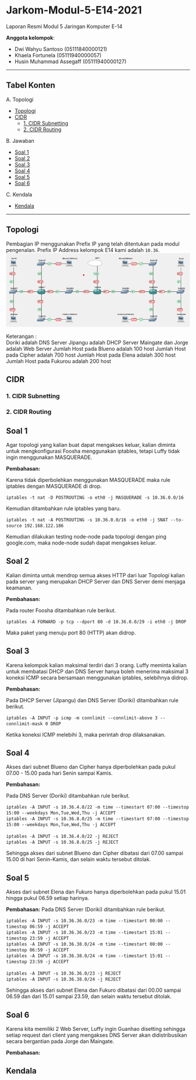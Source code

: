 # Jarkom-Modul-5-E14-2021
Laporan Resmi Modul 5 Jaringan Komputer E-14

**Anggota kelompok**:

- Dwi Wahyu Santoso (05111840000121)
- Khaela Fortunela (05111940000057)
- Husin Muhammad Assegaff (05111940000127)

---

## Tabel Konten

A. Topologi
- [Topologi](#topologi)
- [CIDR](#c-cidr-pada-gns3)
  - [1. CIDR Subnetting](#1-cidr-subnetting)
  - [2. CIDR Routing](#2-cidr-routing)

B. Jawaban

- [Soal 1](#soal-1)
- [Soal 2](#soal-2)
- [Soal 3](#soal-3)
- [Soal 4](#soal-4)
- [Soal 5](#soal-5)
- [Soal 6](#soal-6)

C. Kendala

- [Kendala](#kendala)

---

## Topologi

Pembagian IP menggunakan Prefix IP yang telah ditentukan pada modul pengenalan. Prefix IP Address kelompok E14 kami adalah `10.36`.
![topologi](img/topologi.PNG)

Keterangan : 	
    Doriki adalah DNS Server
		Jipangu adalah DHCP Server
		Maingate dan Jorge adalah Web Server
		Jumlah Host pada Blueno adalah 100 host
		Jumlah Host pada Cipher adalah 700 host
		Jumlah Host pada Elena adalah 300 host
		Jumlah Host pada Fukurou adalah 200 host

## CIDR

### 1. CIDR Subnetting
### 2. CIDR Routing

## Soal 1

Agar topologi yang kalian buat dapat mengakses keluar, kalian diminta untuk mengkonfigurasi Foosha menggunakan iptables, tetapi Luffy tidak ingin menggunakan MASQUERADE.

**Pembahasan:**

Karena tidak diperbolehkan menggunakan MASQUERADE maka rule iptables dengan MASQUERADE di drop.
```
iptables -t nat -D POSTROUTING -o eth0 -j MASQUERADE -s 10.36.0.0/16
```

Kemudian ditambahkan rule iptables yang baru.
```
iptables -t nat -A POSTROUTING -s 10.36.0.0/16 -o eth0 -j SNAT --to-source 192.168.122.186 
```

Kemudian dilakukan testing node-node pada topologi dengan ping google.com, maka node-node sudah dapat mengakses keluar.


## Soal 2

Kalian diminta untuk mendrop semua akses HTTP dari luar Topologi kalian pada server yang merupakan DHCP Server dan DNS Server demi menjaga keamanan.

**Pembahasan:**

Pada router Foosha ditambahkan rule berikut.
```
iptables -A FORWARD -p tcp --dport 80 -d 10.36.0.0/29 -i eth0 -j DROP
```
Maka paket yang menuju port 80 (HTTP) akan didrop.


## Soal 3

Karena kelompok kalian maksimal terdiri dari 3 orang. Luffy meminta kalian untuk membatasi DHCP dan DNS Server hanya boleh menerima maksimal 3 koneksi ICMP secara bersamaan menggunakan iptables, selebihnya didrop.

**Pembahasan:**

Pada DHCP Server (Jipangu) dan DNS Server (Doriki) ditambahkan rule berikut.
```
iptables -A INPUT -p icmp -m connlimit --connlimit-above 3 --connlimit-mask 0 DROP
```
Ketika koneksi ICMP melebihi 3, maka perintah drop dilaksanakan. 


## Soal 4

Akses dari subnet Blueno dan Cipher hanya diperbolehkan pada pukul 07.00 - 15.00 pada hari Senin sampai Kamis.

**Pembahasan:**

Pada DNS Server (Doriki) ditambahkan rule berikut.
```
iptables -A INPUT -s 10.36.4.0/22 -m time --timestart 07:00 --timestop 15:00 --weekdays Mon,Tue,Wed,Thu -j ACCEPT
iptables -A INPUT -s 10.36.8.0/25 -m time --timestart 07:00 --timestop 15:00 --weekdays Mon,Tue,Wed,Thu -j ACCEPT

iptables -A INPUT -s 10.36.4.0/22 -j REJECT
iptables -A INPUT -s 10.36.8.0/25 -j REJECT
```
Sehingga akses dari subnet Blueno dan Cipher dibatasi dari 07.00 sampai 15.00 di hari Senin-Kamis, dan selain waktu tersebut ditolak.


## Soal 5

Akses dari subnet Elena dan Fukuro hanya diperbolehkan pada pukul 15.01 hingga pukul 06.59 setiap harinya.

**Pembahasan:**
Pada DNS Server (Doriki) ditambahkan rule berikut.
```
iptables -A INPUT -s 10.36.36.0/23 -m time --timestart 00:00 --timestop 06:59 -j ACCEPT
iptables -A INPUT -s 10.36.36.0/23 -m time --timestart 15:01 --timestop 23:59 -j ACCEPT
iptables -A INPUT -s 10.36.38.0/24 -m time --timestart 00:00 --timestop 06:59 -j ACCEPT
iptables -A INPUT -s 10.36.38.0/24 -m time --timestart 15:01 --timestop 23:59 -j ACCEPT

iptables -A INPUT -s 10.36.36.0/23 -j REJECT
iptables -A INPUT -s 10.36.38.0/24 -j REJECT
```
Sehingga akses dari subnet Elena dan Fukuro dibatasi dari 00.00 sampai 06.59 dan dari 15.01 sampai 23.59, dan selain waktu tersebut ditolak.


## Soal 6

Karena kita memiliki 2 Web Server, Luffy ingin Guanhao disetting sehingga setiap request dari client yang mengakses DNS Server akan didistribusikan secara bergantian pada Jorge dan Maingate.

**Pembahasan:**


## Kendala
